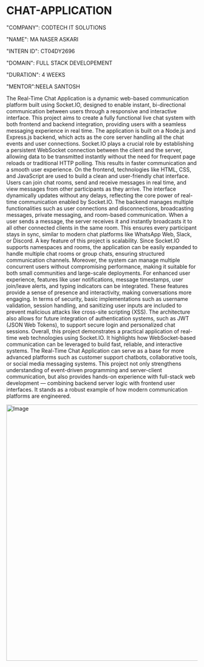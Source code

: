 # CHAT-APPLICATION

"COMPANY": CODTECH IT SOLUTIONS

"NAME": MA NASER ASKARI

"INTERN ID": CT04DY2696

"DOMAIN": FULL STACK DEVELOPEMENT

"DURATION": 4 WEEKS

"MENTOR":NEELA SANTOSH

The Real-Time Chat Application is a dynamic web-based communication platform built using Socket.IO, designed to enable instant, bi-directional communication between users through a responsive and interactive interface. This project aims to create a fully functional live chat system with both frontend and backend integration, providing users with a seamless messaging experience in real time.
The application is built on a Node.js and Express.js backend, which acts as the core server handling all the chat events and user connections. Socket.IO plays a crucial role by establishing a persistent WebSocket connection between the client and the server, allowing data to be transmitted instantly without the need for frequent page reloads or traditional HTTP polling. This results in faster communication and a smooth user experience.
On the frontend, technologies like HTML, CSS, and JavaScript are used to build a clean and user-friendly chat interface. Users can join chat rooms, send and receive messages in real time, and view messages from other participants as they arrive. The interface dynamically updates without any delays, reflecting the core power of real-time communication enabled by Socket.IO.
The backend manages multiple functionalities such as user connections and disconnections, broadcasting messages, private messaging, and room-based communication. When a user sends a message, the server receives it and instantly broadcasts it to all other connected clients in the same room. This ensures every participant stays in sync, similar to modern chat platforms like WhatsApp Web, Slack, or Discord.
A key feature of this project is scalability. Since Socket.IO supports namespaces and rooms, the application can be easily expanded to handle multiple chat rooms or group chats, ensuring structured communication channels. Moreover, the system can manage multiple concurrent users without compromising performance, making it suitable for both small communities and large-scale deployments.
For enhanced user experience, features like user notifications, message timestamps, user join/leave alerts, and typing indicators can be integrated. These features provide a sense of presence and interactivity, making conversations more engaging.
In terms of security, basic implementations such as username validation, session handling, and sanitizing user inputs are included to prevent malicious attacks like cross-site scripting (XSS). The architecture also allows for future integration of authentication systems, such as JWT (JSON Web Tokens), to support secure login and personalized chat sessions.
Overall, this project demonstrates a practical application of real-time web technologies using Socket.IO. It highlights how WebSocket-based communication can be leveraged to build fast, reliable, and interactive systems. The Real-Time Chat Application can serve as a base for more advanced platforms such as customer support chatbots, collaborative tools, or social media messaging systems.
This project not only strengthens understanding of event-driven programming and server-client communication, but also provides hands-on experience with full-stack web development — combining backend server logic with frontend user interfaces. It stands as a robust example of how modern communication platforms are engineered.


<img width="1193" height="673" alt="Image" src="https://github.com/user-attachments/assets/55842cec-2816-430f-bb6b-8c75fd2b692b" />
